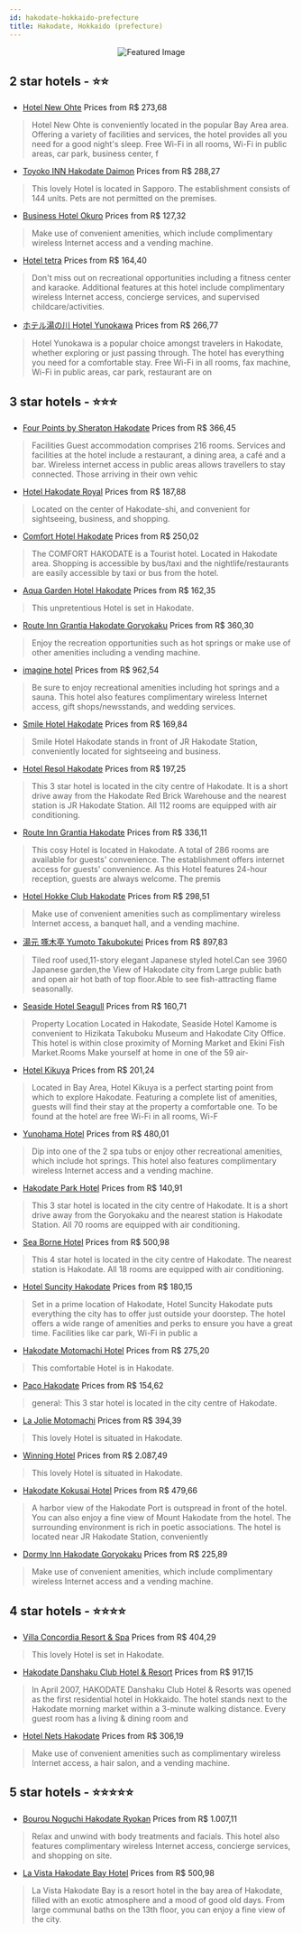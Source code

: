 ```yaml
---
id: hakodate-hokkaido-prefecture
title: Hakodate, Hokkaido (prefecture)
---
```


<center><img src="https://i.travelapi.com/hotels/14000000/13230000/13223300/13223241/febeec53_z.jpg" alt="Featured Image" /></center>


##  2 star hotels - ⭐️⭐️

-    [Hotel New Ohte](https://us.hurb.com/hotels/hakodate/hotel-new-ohte-JNP-JP143274?cmp=18055) Prices from R$ 273,68
   > Hotel New Ohte is conveniently located in the popular Bay Area area. Offering a variety of facilities and services, the hotel provides all you need for a good night&apos;s sleep. Free Wi-Fi in all rooms, Wi-Fi in public areas, car park, business center, f
-    [Toyoko INN Hakodate Daimon](https://us.hurb.com/hotels/hakodate/toyoko-inn-hakodate-daimon-JNP-JP389164?cmp=18055) Prices from R$ 288,27
   > This lovely Hotel is located in Sapporo. The establishment consists of 144 units. Pets are not permitted on the premises. 
-    [Business Hotel Okuro](https://us.hurb.com/hotels/hakodate/business-hotel-okuro-JNP-JP703650?cmp=18055) Prices from R$ 127,32
   > Make use of convenient amenities, which include complimentary wireless Internet access and a vending machine.
-    [Hotel tetra](https://us.hurb.com/hotels/hakodate/hotel-tetra-JNP-JP918327?cmp=18055) Prices from R$ 164,40
   > Don't miss out on recreational opportunities including a fitness center and karaoke. Additional features at this hotel include complimentary wireless Internet access, concierge services, and supervised childcare/activities.
-    [ホテル湯の川 Hotel Yunokawa](https://us.hurb.com/hotels/hakodate/hoterutang-nochuan-hotel-yunokawa-JNP-JP880040?cmp=18055) Prices from R$ 266,77
   > Hotel Yunokawa is a popular choice amongst travelers in Hakodate, whether exploring or just passing through. The hotel has everything you need for a comfortable stay. Free Wi-Fi in all rooms, fax machine, Wi-Fi in public areas, car park, restaurant are on

##  3 star hotels - ⭐️⭐️⭐️

-    [Four Points by Sheraton Hakodate](https://us.hurb.com/hotels/hakodate/four-points-by-sheraton-hakodate-JNP-JP00569Z?cmp=18055) Prices from R$ 366,45
   > Facilities
Guest accommodation comprises 216 rooms. Services and facilities at the hotel include a restaurant, a dining area, a café and a bar. Wireless internet access in public areas allows travellers to stay connected. Those arriving in their own vehic
-    [Hotel Hakodate Royal](https://us.hurb.com/hotels/hakodate/hotel-hakodate-royal-JNP-JP282321?cmp=18055) Prices from R$ 187,88
   > Located on the center of Hakodate-shi, and convenient for sightseeing, business, and shopping.
-    [Comfort Hotel Hakodate](https://us.hurb.com/hotels/hakodate/comfort-hotel-hakodate-JNP-JP016011?cmp=18055) Prices from R$ 250,02
   > The COMFORT HAKODATE is a Tourist hotel. Located in Hakodate area. Shopping is accessible by bus/taxi and the nightlife/restaurants are easily accessible by taxi or bus from the hotel.
-    [Aqua Garden Hotel Hakodate](https://us.hurb.com/hotels/hakodate/aqua-garden-hotel-hakodate-JNP-JP293770?cmp=18055) Prices from R$ 162,35
   > This unpretentious Hotel is set in Hakodate. 
-    [Route Inn Grantia Hakodate Goryokaku](https://us.hurb.com/hotels/hakodate/route-inn-grantia-hakodate-goryokaku-JNP-JP385609?cmp=18055) Prices from R$ 360,30
   > Enjoy the recreation opportunities such as hot springs or make use of other amenities including a vending machine.
-    [imagine hotel](https://us.hurb.com/hotels/hakodate/imagine-hotel-JNP-JP681091?cmp=18055) Prices from R$ 962,54
   > Be sure to enjoy recreational amenities including hot springs and a sauna. This hotel also features complimentary wireless Internet access, gift shops/newsstands, and wedding services.
-    [Smile Hotel Hakodate](https://us.hurb.com/hotels/hakodate/smile-hotel-hakodate-JNP-JP796408?cmp=18055) Prices from R$ 169,84
   > Smile Hotel Hakodate stands in front of JR Hakodate Station, conveniently located for sightseeing and business.
-    [Hotel Resol Hakodate](https://us.hurb.com/hotels/hakodate/hotel-resol-hakodate-JNP-JP786991?cmp=18055) Prices from R$ 197,25
   > This 3 star hotel is located in the city centre of Hakodate. It is a short drive away from the Hakodate Red Brick Warehouse and the nearest station is JR Hakodate Station. All 112 rooms are equipped with air conditioning.
-    [Route Inn Grantia Hakodate](https://us.hurb.com/hotels/hakodate/route-inn-grantia-hakodate-JNP-JP196300?cmp=18055) Prices from R$ 336,11
   > This cosy Hotel is located in Hakodate. A total of 286 rooms are available for guests&apos; convenience. The establishment offers internet access for guests&apos; convenience. As this Hotel features 24-hour reception, guests are always welcome. The premis
-    [Hotel Hokke Club Hakodate](https://us.hurb.com/hotels/hakodate/hotel-hokke-club-hakodate-JNP-JP023465?cmp=18055) Prices from R$ 298,51
   > Make use of convenient amenities such as complimentary wireless Internet access, a banquet hall, and a vending machine.
-    [湯元 啄木亭 Yumoto Takubokutei](https://us.hurb.com/hotels/hakodate/tang-yuan-zhuo-mu-ting-yumoto-takubokutei-JNP-JP031806?cmp=18055) Prices from R$ 897,83
   > Tiled roof used,11-story elegant Japanese styled  hotel.Can see  3960   Japanese garden,the View of Hakodate city from Large public bath and open air hot bath of top floor.Able to see fish-attracting flame seasonally.
-    [Seaside Hotel Seagull](https://us.hurb.com/hotels/hakodate/seaside-hotel-seagull-JNP-JP245008?cmp=18055) Prices from R$ 160,71
   > Property Location Located in Hakodate, Seaside Hotel Kamome is convenient to Hizikata Takuboku Museum and Hakodate City Office.  This hotel is within close proximity of Morning Market and Ekini Fish Market.Rooms Make yourself at home in one of the 59 air-
-    [Hotel Kikuya](https://us.hurb.com/hotels/hakodate/hotel-kikuya-JNP-JP587345?cmp=18055) Prices from R$ 201,24
   > Located in Bay Area, Hotel Kikuya is a perfect starting point from which to explore Hakodate. Featuring a complete list of amenities, guests will find their stay at the property a comfortable one. To be found at the hotel are free Wi-Fi in all rooms, Wi-F
-    [Yunohama Hotel](https://us.hurb.com/hotels/hakodate/yunohama-hotel-JNP-JP032113?cmp=18055) Prices from R$ 480,01
   > Dip into one of the 2 spa tubs or enjoy other recreational amenities, which include hot springs. This hotel also features complimentary wireless Internet access and a vending machine.
-    [Hakodate Park Hotel](https://us.hurb.com/hotels/hakodate/hakodate-park-hotel-JNP-JP932050?cmp=18055) Prices from R$ 140,91
   > This 3 star hotel is located in the city centre of Hakodate. It is a short drive away from the Goryokaku and the nearest station is Hakodate Station. All 70 rooms are equipped with air conditioning.
-    [Sea Borne Hotel](https://us.hurb.com/hotels/hakodate/sea-borne-hotel-JNP-JP183998?cmp=18055) Prices from R$ 500,98
   > This 4 star hotel is located in the city centre of Hakodate. The nearest station is Hakodate. All 18 rooms are equipped with air conditioning.
-    [Hotel Suncity Hakodate](https://us.hurb.com/hotels/hakodate/hotel-suncity-hakodate-JNP-JP663735?cmp=18055) Prices from R$ 180,15
   > Set in a prime location of Hakodate, Hotel Suncity Hakodate puts everything the city has to offer just outside your doorstep. The hotel offers a wide range of amenities and perks to ensure you have a great time. Facilities like car park, Wi-Fi in public a
-    [Hakodate Motomachi Hotel](https://us.hurb.com/hotels/hakodate/hakodate-motomachi-hotel-JNP-JP996552?cmp=18055) Prices from R$ 275,20
   > This comfortable Hotel is in Hakodate. 
-    [Paco Hakodate](https://us.hurb.com/hotels/hakodate/paco-hakodate-JNP-JP897847?cmp=18055) Prices from R$ 154,62
   > general: This 3 star hotel is located in the city centre of Hakodate.
-    [La Jolie Motomachi](https://us.hurb.com/hotels/hakodate/la-jolie-motomachi-JNP-JP183935?cmp=18055) Prices from R$ 394,39
   > This lovely Hotel is situated in Hakodate. 
-    [Winning Hotel](https://us.hurb.com/hotels/hakodate/winning-hotel-JNP-JP168052?cmp=18055) Prices from R$ 2.087,49
   > This lovely Hotel is situated in Hakodate. 
-    [Hakodate Kokusai Hotel](https://us.hurb.com/hotels/hakodate/hakodate-kokusai-hotel-JNP-JP092041?cmp=18055) Prices from R$ 479,66
   > A harbor view of the Hakodate Port is outspread in front of the hotel. You can also enjoy a fine view of Mount Hakodate from the hotel. The surrounding environment is rich in poetic associations. The hotel is located near JR Hakodate Station, conveniently
-    [Dormy Inn Hakodate Goryokaku](https://us.hurb.com/hotels/hakodate/dormy-inn-hakodate-goryokaku-JNP-JP333113?cmp=18055) Prices from R$ 225,89
   > Make use of convenient amenities, which include complimentary wireless Internet access and a vending machine.

##  4 star hotels - ⭐️⭐️⭐️⭐️

-    [Villa Concordia Resort & Spa](https://us.hurb.com/hotels/hakodate/villa-concordia-resort-spa-JNP-JP873742?cmp=18055) Prices from R$ 404,29
   > This lovely Hotel is set in Hakodate. 
-    [Hakodate Danshaku Club Hotel & Resort](https://us.hurb.com/hotels/hakodate/hakodate-danshaku-club-hotel-resort-JNP-JP796541?cmp=18055) Prices from R$ 917,15
   > In April 2007, HAKODATE Danshaku Club Hotel &amp; Resorts was opened as the first residential hotel in Hokkaido.  The hotel stands next to the Hakodate morning market within a 3-minute walking distance.  Every guest room has a living &amp; dining room and
-    [Hotel Nets Hakodate](https://us.hurb.com/hotels/hakodate/hotel-nets-hakodate-JNP-JP252721?cmp=18055) Prices from R$ 306,19
   > Make use of convenient amenities such as complimentary wireless Internet access, a hair salon, and a vending machine.

##  5 star hotels - ⭐️⭐️⭐️⭐️⭐️

-    [Bourou Noguchi Hakodate Ryokan](https://us.hurb.com/hotels/hakodate/bourou-noguchi-hakodate-ryokan-JNP-JP023543?cmp=18055) Prices from R$ 1.007,11
   > Relax and unwind with body treatments and facials. This hotel also features complimentary wireless Internet access, concierge services, and shopping on site.
-    [La Vista Hakodate Bay Hotel](https://us.hurb.com/hotels/hakodate/la-vista-hakodate-bay-hotel-JNP-JP092045?cmp=18055) Prices from R$ 500,98
   > La Vista Hakodate Bay is a resort hotel in the bay area of Hakodate, filled with an exotic atmosphere and a mood of good old days.  From large communal baths on the 13th floor, you can enjoy a fine view of the city.
